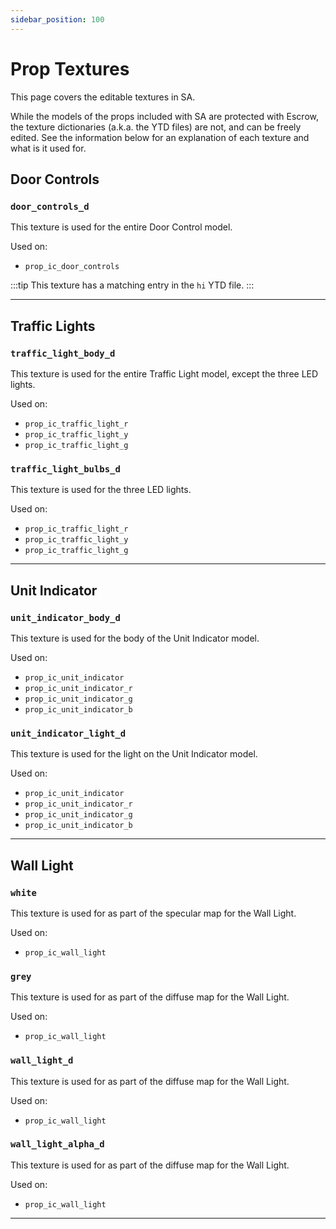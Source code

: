 ```yaml
---
sidebar_position: 100
---
```


# Prop Textures

This page covers the editable textures in SA.

While the models of the props included with SA are protected with Escrow, the texture dictionaries (a.k.a. the YTD files) are not, and can be freely edited.
See the information below for an explanation of each texture and what is it used for.

## Door Controls
### `door_controls_d`
This texture is used for the entire Door Control model.

Used on:
- `prop_ic_door_controls`

:::tip
This texture has a matching entry in the `hi` YTD file.
:::

***

## Traffic Lights
### `traffic_light_body_d`
This texture is used for the entire Traffic Light model, except the three LED lights.

Used on:
- `prop_ic_traffic_light_r`
- `prop_ic_traffic_light_y`
- `prop_ic_traffic_light_g`

### `traffic_light_bulbs_d`
This texture is used for the three LED lights.

Used on:
- `prop_ic_traffic_light_r`
- `prop_ic_traffic_light_y`
- `prop_ic_traffic_light_g`

***

## Unit Indicator
### `unit_indicator_body_d`
This texture is used for the body of the Unit Indicator model.

Used on:
- `prop_ic_unit_indicator`
- `prop_ic_unit_indicator_r`
- `prop_ic_unit_indicator_g`
- `prop_ic_unit_indicator_b`

### `unit_indicator_light_d`
This texture is used for the light on the Unit Indicator model.

Used on:
- `prop_ic_unit_indicator`
- `prop_ic_unit_indicator_r`
- `prop_ic_unit_indicator_g`
- `prop_ic_unit_indicator_b`

***

## Wall Light
### `white`
This texture is used for as part of the specular map for the Wall Light.

Used on:
- `prop_ic_wall_light`

### `grey`
This texture is used for as part of the diffuse map for the Wall Light.

Used on:
- `prop_ic_wall_light`

### `wall_light_d`
This texture is used for as part of the diffuse map for the Wall Light.

Used on:
- `prop_ic_wall_light`

### `wall_light_alpha_d`
This texture is used for as part of the diffuse map for the Wall Light.

Used on:
- `prop_ic_wall_light`

***
